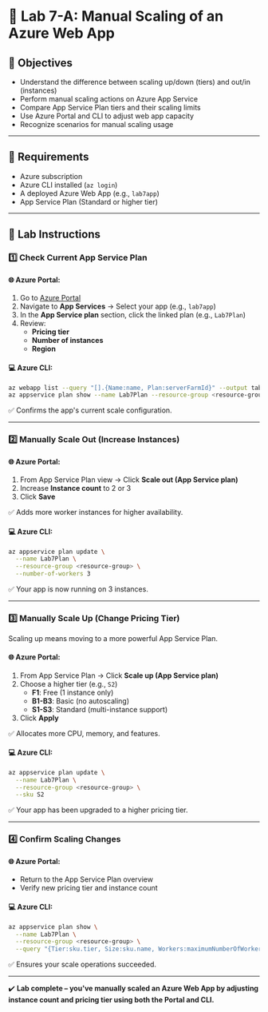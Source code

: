 # 🚀 Lab 7-A: Manual Scaling of an Azure Web App

## 🎯 Objectives

- Understand the difference between scaling up/down (tiers) and out/in (instances)
- Perform manual scaling actions on Azure App Service
- Compare App Service Plan tiers and their scaling limits
- Use Azure Portal and CLI to adjust web app capacity
- Recognize scenarios for manual scaling usage

---

## 🧰 Requirements

- Azure subscription
- Azure CLI installed (`az login`)
- A deployed Azure Web App (e.g., `lab7app`)
- App Service Plan (Standard or higher tier)

---

## 👣 Lab Instructions

### 1️⃣ Check Current App Service Plan

#### 🌐 Azure Portal:

1. Go to [Azure Portal](https://portal.azure.com)
2. Navigate to **App Services** → Select your app (e.g., `lab7app`)
3. In the **App Service plan** section, click the linked plan (e.g., `Lab7Plan`)
4. Review:
   - **Pricing tier**
   - **Number of instances**
   - **Region**

#### 💻 Azure CLI:

```bash
az webapp list --query "[].{Name:name, Plan:serverFarmId}" --output table
az appservice plan show --name Lab7Plan --resource-group <resource-group>
```

✅ Confirms the app's current scale configuration.

---

### 2️⃣ Manually Scale Out (Increase Instances)

#### 🌐 Azure Portal:

1. From App Service Plan view → Click **Scale out (App Service plan)**
2. Increase **Instance count** to 2 or 3
3. Click **Save**

✅ Adds more worker instances for higher availability.

#### 💻 Azure CLI:

```bash
az appservice plan update \
  --name Lab7Plan \
  --resource-group <resource-group> \
  --number-of-workers 3
```

✅ Your app is now running on 3 instances.

---

### 3️⃣ Manually Scale Up (Change Pricing Tier)

Scaling up means moving to a more powerful App Service Plan.

#### 🌐 Azure Portal:

1. From App Service Plan → Click **Scale up (App Service plan)**
2. Choose a higher tier (e.g., `S2`)
   - **F1**: Free (1 instance only)
   - **B1-B3**: Basic (no autoscaling)
   - **S1-S3**: Standard (multi-instance support)
3. Click **Apply**

✅ Allocates more CPU, memory, and features.

#### 💻 Azure CLI:

```bash
az appservice plan update \
  --name Lab7Plan \
  --resource-group <resource-group> \
  --sku S2
```

✅ Your app has been upgraded to a higher pricing tier.

---

### 4️⃣ Confirm Scaling Changes

#### 🌐 Azure Portal:

- Return to the App Service Plan overview
- Verify new pricing tier and instance count

#### 💻 Azure CLI:

```bash
az appservice plan show \
  --name Lab7Plan \
  --resource-group <resource-group> \
  --query "{Tier:sku.tier, Size:sku.name, Workers:maximumNumberOfWorkers}" --output table
```

✅ Ensures your scale operations succeeded.

---

✔️ **Lab complete – you've manually scaled an Azure Web App by adjusting instance count and pricing tier using both the Portal and CLI.**

